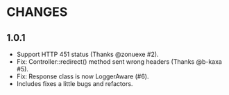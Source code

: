 CHANGES
===========


1.0.1
-----------

* Support HTTP 451 status (Thanks @zonuexe #2).
* Fix: Controller::redirect() method sent wrong headers (Thanks @b-kaxa #5).
* Fix: Response class is now LoggerAware (#6).
* Includes fixes a little bugs and refactors.
